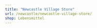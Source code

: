 ```yaml
---
title: "Newcastle Village Store"
url: /newcastle/newcastle-village-store/
shop: Lebensmittel
---
```

